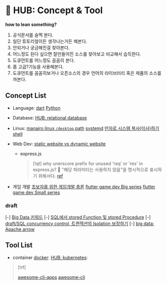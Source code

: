 # 󰏢 HUB: Concept & Tool


**how to lean something?**

1. 공식문서를 슬쩍 본다.
2. 일단 튜토리얼이든 생각나는거든 해본다.
3. 안되거나 궁금해진걸 찾아본다.
4. 어느정도 된다 싶으면 잘만들어진 소스를 찾아보고 비교해서 습득한다.
5. 도큐먼트를 어느정도 꼼꼼히 본다.
6. 좀 고급?기능을 사용해본다.
7. 도큐먼트를 꼼꼼히보거나 오픈소스의 경우 언어의 라이브러리 혹은 제품의 소스를 까본다.

## Concept List

- Language:
  [dart](/Programing/concepts_and_tools/concepts/languages/dart/index.md)
  [Python](/Programing/concepts_and_tools/concepts/languages/Python)

- Database:
  [HUB: relational database](/Programing/concepts_and_tools/concepts/database/relational_database/index.md)

- Linux:
  [manajro linux `/desktop` path](/Programing/concepts_and_tools/concepts/linux/manajro_linux_desktop_path)
  [systemd](/Programing/concepts_and_tools/concepts/linux/systemd)
  [만자로 시스템 복사(이사)하기](/Programing/concepts_and_tools/concepts/linux/만자로_시스템_복사하기)
  [shell](/Programing/concepts_and_tools/concepts/linux/shell)

- Web Dev:
  [static website vs dynamic website](/Programing/concepts_and_tools/concepts/web_dev/static_website_vs_dynamic_website)

  - express.js

    > [!qt] why unerscore prefix for unused 'req' or 'res' in express.js?
    >   󱞪 "해당 파라미터는 사용하지 않음"을 명시적으로 표시하기 위해서다.
    >     [ref](https://stackoverflow.com/questions/59119738/what-is-the-reason-for-prefixing-unused-parameters-with-an-underscore)

- 게임 개발
  [초보자를 위한 게임개발 총론](https://gpgstudy.com/gpgiki/%EC%B4%88%EB%B3%B4%EC%9E%90_Faq)
  [flutter game dev Big series](https://www.youtube.com/watch?v=Kwn1eHZP3C4&ab_channel=Spellthorn)
  [flutter game dev Small series](https://www.youtube.com/watch?v=wUf3UytV4wQ&ab_channel=TreyCodes)


### draft

[-] [Big Data 키워드](/Programing/concepts_and_tools/draft/Big_Data_키워드)
[-] [SQL에서 stored Function 및 stored Procedure](/Programing/concepts_and_tools/draft/SQL에서_stored_Function_및_stored_Procedure)
[-] [draft/SQL concurrency control, 트랜잭션의 Isolation 보장하기](/Programing/concepts_and_tools/draft/SQL_concurrency_control,_트랜잭션의_Isolation_보장하기)
[-] [big data: Apache arrow](big_data:_Apache_arrow)


## Tool List

- container
  [docker](/Programing/concepts_and_tools/tools/docker.md):
  [HUB: kubernetes](/Programing/concepts_and_tools/tools/kubernetes/index.md):

> [!rf]
>
> [awesome-cli-apps](https://github.com/agarrharr/awesome-cli-apps)
> [awesome-cli](https://github.com/Kikobeats/awesome-cli)
